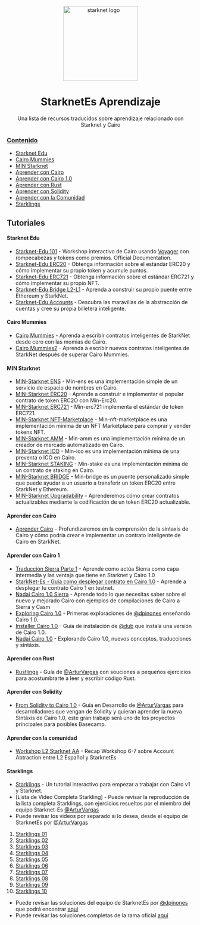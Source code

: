 <div align="center">
  <img alt="starknet logo" src="./assets/Starknet.png" width="200" >
  <h1 align="center">StarknetEs Aprendizaje</h1>
  <p align="center">

  <p align="center">Una lista de recursos traducidos sobre aprendizaje relacionado con Starknet y Cairo <a href="https://medium.com/starkware/starknet-alpha-is-coming-to-mainnet-b825829eaf32">

</div>

### Contenido

- [Starknet Edu](#starknet-edu)
- [Cairo Mummies](#cairo-mummies)
- [MIN Starknet](#min-starknet)
- [Aprender con Cairo](#aprender-con-cairo)
- [Aprender con Cairo 1.0](#aprender-con-cairo-1)
- [Aprender con Rust](#aprender-con-rust)
- [Aprender con Solidity](#aprender-con-solidity)
- [Aprender con la Comunidad](#aprender-con-la-comunidad)
- [Starklings](#starklings)

## Tutoriales

#### Starknet Edu

- [Starknet-Edu 101](Starkenet-Edu/Starknet-Edu-101.md) - Workshop interactivo de Cairo usando [Voyager](https://voyager.online/) con rompecabezas y tokens como premios.
  Official Documentation.
- [Starknet-Edu ERC20](Starkenet-Edu/Starknet-Edu-ERC20.md) - Obtenga información sobre el estándar ERC20 y cómo implementar su propio token y acumule puntos.
- [Starknet-Edu ERC721](Starkenet-Edu/Starknet-Edu-ERC721.md) - Obtenga información sobre el estándar ERC721 y cómo implementar su propio NFT.
- [Starknet-Edu Bridge L2-L1](Starkenet-Edu/Starknet-Edu-Bridge-L2-L1.md) - Aprenda a construir su propio puente entre Ethereum y StarkNet.
- [Starknet-Edu Accounts](Starkenet-Edu/Starkenet-Edu-Accounts.md) - Descubra las maravillas de la abstracción de cuentas y cree su propia billetera inteligente.

#### Cairo Mummies

- [Cairo Mummies](Cairo-Mummies/Cairo-Mummies.md) - Aprenda a escribir contratos inteligentes de StarkNet desde cero con las momias de Cairo.
- [Cairo Mummies2](Cairo-Mummies/Cairo-Mummies2.md) - Aprenda a escribir nuevos contratos inteligentes de StarkNet después de superar Cairo Mummies.

#### MIN Starknet

- [MIN-Starknet ENS](https://github.com/Nadai2010/Nadai-Min-Starknet/blob/master/src/min_ens/README.md) - Min-ens es una implementación simple de un servicio de espacio de nombres en Cairo. 
- [MIN-Starknet ERC20](https://github.com/Nadai2010/Nadai-Min-Starknet/blob/master/src/min_erc20/README.md) - Aprende a construir e implementar el popular contrato de token ERC2O con Min-Erc20. 
- [MIN-Starknet ERC721](https://github.com/Nadai2010/Nadai-Min-Starknet/blob/master/src/min_erc721/README.md) - Min-erc721 implementa el estándar de token ERC721.
- [MIN-Starknet NFT-Marketplace](https://github.com/Nadai2010/Nadai-Min-Starknet/blob/master/src/min_nft_marketplace/README.md) - Min-nft-marketplace es una implementación mínima de un NFT Marketplace para comprar y vender tokens NFT.
- [MIN-Starknet AMM](https://github.com/Nadai2010/Nadai-Min-Starknet/blob/master/src/min_nft_marketplace/README.md) - Min-amm es una implementación mínima de un creador de mercado automatizado en Cairo.
- [MIN-Starknet ICO](https://github.com/Nadai2010/Nadai-Min-Starknet/blob/master/src/min_ico/README.md) - Min-ico es una implementación mínima de una preventa o ICO en Cairo.
- [MIN-Starknet STAKING](https://github.com/Nadai2010/Nadai-Min-Starknet/blob/master/src/min_staking/README.md) - Min-stake es una implementación mínima de un contrato de staking en Cairo.
- [MIN-Starknet BRIDGE](https://github.com/Nadai2010/Nadai-Min-Starknet/blob/master/src/min_messaging_bridge/README.md) - Min-bridge es un puente personalizado simple que puede ayudar a un usuario a transferir un token ERC20 entre StarkNet y Ethereum.
- [MIN-Starknet Upgradability](https://github.com/Nadai2010/Nadai-NaiProxyV2-Starknet-ERC20) - Aprenderemos cómo crear contratos actualizables mediante la codificación de un token ERC20 actualizable.

#### Aprender con Cairo 

- [Aprender Cairo](https://github.com/Nadai2010/Nadai-Aprender-Cairo-5-Minutos) - Profundizaremos en la comprensión de la sintaxis de Cairo y cómo podría crear e implementar un contrato inteligente de Cairo en StarkNet.

#### Aprender con Cairo 1

- [Traducción Sierra Parte 1](https://github.com/Starknet-Es/StarknetEs-Aprendizaje/blob/master/Sierra%20Parte%201.md) - Aprende como actúa Sierra como capa intermedia y las ventaja que tiene en Starknet y Cairo 1.0    
- [StarkNet-Es - Guía como desplegar contrato en Cairo 1.0](https://github.com/Nadai2010/Nadai-StarknetEs--Deploy-Cairo1) - Aprende a desplegar tu contrato Cairo 1 en testnet.
- [Nadai Cairo 1.0 Sierra](https://github.com/Nadai2010/Nadai-Cairo-1.0-Sierra) - Aprende todo lo que necesitas saber sobre el nuevo y mejorado Cairo con ejemplos de compilaciones de Cairo a Sierra y Casm
- [Exploring Cairo 1.0](https://github.com/dpinones/exploring-of-cairo-1) - Primeras exploraciones de [@dpinones](https://github.com/dpinones) enseñando Cairo 1.0.
- [Installer Cairo 1.0](https://github.com/sdgalvan/cairo-installer) - Guía de instalación de [@dub](https://github.com/sdgalvan) que instala una versión de Cairo 1.0.
- [Nadai Cairo 1.0](https://github.com/Nadai2010/Nadai-Cairo-1.0) - Explorando Cairo 1.0, nuevos conceptos, traducciones y sintáxis.

#### Aprender con Rust

- [Rustlings](https://github.com/ArturVargas/rustlings) - Guía de [@ArturVargas](https://github.com/ArturVargas) con souciones a pequeños ejercicios para acostumbrarte a leer y escribir código Rust. 

#### Aprender con Solidity

- [From Solidity to Cairo 1.0](https://from-solidity-to-cairo.notion.site/from-solidity-to-cairo/From-Solidity-to-Cairo-1-0-WIP-9d6aad0ba8c24771bd523df74796e87e) - Guía en Desarrollo de [@ArturVargas](https://github.com/ArturVargas) para desarrolladores que vengan de Solidity y quieran aprender la nueva Sintáxis de Cairo 1.0, este gran trabajo será uno de los proyectos principales para posibles Basecamp.

#### Aprender con la comunidad

- [Workshop L2 Starknet AA](https://github.com/Nadai2010/Nadai-Workshop-L2-Starknet-AA) - Recap Workshop 6-7 sobre Account Abtraction entre L2 Español y StarknetEs

#### Starklings

- [Starklings](https://github.com/shramee/starklings-cairo1) - Un tutorial interactivo para empezar a trabajar con Cairo v1 y Starknet. 
- [Lista de Video Completa Starkling] - Puede revisar la reproducción de la lista completa Starklings, con ejercicios resueltos por el miembro del equipo Starknet-Es  [@ArturVargas](https://github.com/ArturVargas) 
- Puede revisar los videos por separado si lo desea, desde el equipo de StarknetEs por [@ArturVargas](https://github.com/ArturVargas) 

1. [Starklings 01](https://www.youtube.com/watch?v=G5bTHzqm_aA) 
2. [Starklings 02](https://www.youtube.com/watch?v=97C-Q2DP8JY) 
3. [Starklings 03](https://www.youtube.com/watch?v=-Fz2ENun2bk) 
4. [Starklings 04](https://www.youtube.com/watch?v=cobEoS0alqc) 
5. [Starklings 05](https://www.youtube.com/watch?v=8iHpwKrGicM) 
6. [Starklings 06](https://www.youtube.com/watch?v=drNNCihXsDg)  
7. [Starklings 07](https://www.youtube.com/watch?v=Uwm2AJGBWOA) 
8. [Starklings 08](https://www.youtube.com/watch?v=qf8HAzDxCW0)
9. [Starklings 09](https://www.youtube.com/watch?v=VFKLLmArrC4)
10. [Starklings 10](https://www.youtube.com/watch?v=-MK7DCvs4Ns)

- Puede revisar las soluciones del equipo de StarknetEs por [@dpinones](https://github.com/dpinones) que podrá encontrar [aquí](https://github.com/dpinones/starklings-cairo1/tree/solutions)
- Puede revisar las soluciones completas de la rama oficial [aquí](https://github.com/Akashneelesh/starklings-cairo1/tree/Solutions/exercises)
